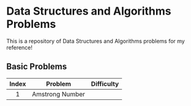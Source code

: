 # Data Structures and Algorithms Problems

This is a repository of Data Structures and Algorithms problems for my reference!

## Basic Problems
| Index | Problem | Difficulty|
|:-------:|:---------:|:------:|
|1|Amstrong Number|
